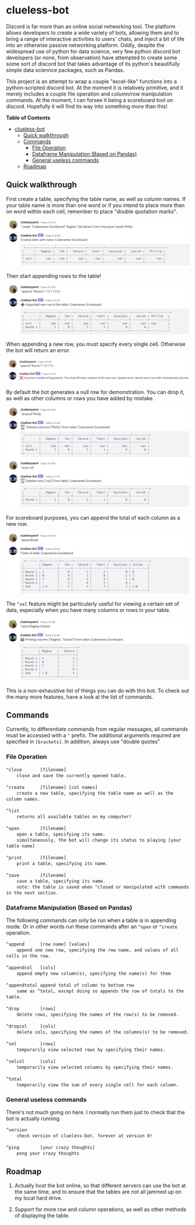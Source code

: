 # clueless-bot

Discord is far more than an online social networking tool. The platform allows developers to create a wide variety of bots, allowing them and to bring a range of interactive activities to users' chats, and inject a bit of life into an otherwise passive networking platform. Oddly, despite the widespread use of python for data science, very few python discord bot developers (or none, from observation) have attempted to create some some sort of discord bot that takes advantage of its python's beautifully simple data sciennce packages, such as Pandas.

This project is an attempt to wrap a couple "excel-like" functions into a python-scripted discord bot. At the moment it is relatively primitive, and it merely includes a couple file operation and column/row manipulation commands. At the moment, I can forsee it being a scoreboard tool on discord. Hopefully it will find its way into something more than this!

**Table of Contents**

- [clueless-bot](#clueless-bot)
  - [Quick walkthrough](#quick-walkthrough)
  - [Commands](#commands)
    - [File Operation](#file-operation)
    - [Dataframe Manipulation (Based on Pandas)](#dataframe-manipulation-based-on-pandas)
    - [General useless commands](#general-useless-commands)
  - [Roadmap](#roadmap)

## Quick walkthrough

First create a table, specifying the table name, as well as column names. If your table name is more than one word or if you intend to place more than on word within each cell, remember to place "double quotation marks".

![create](screenshots/1_create.png)

Then start appending rows to the table!

![append](screenshots/2_append.png)

When appending a new row, you must specify every single cell. Otherwise the bot will return an error.

![append_error](screenshots/3_append_error.png)

By default the bot generates a null row for demonstration. You can drop it, as well as other columns or rows you have added by mistake.

![drop](screenshots/4_drop.png)

For scoreboard purposes, you can append the total of each column as a new row.

![total](screenshots/5_total.png)

The `^sel` feature might be particularly useful for viewing a certain set of data, especially when you have many columns or rows in your table.

![sel](screenshots/6_sel.png)

This is a non-exhaustive list of things you can do with this bot. To check out the many more features, have a look at the list of commands.

## Commands

Currently, to differentiate commands from regular messages, all commands must be accessed with a `^` prefix. The additional arguments required are specified in `[brackets]`. In addition, always use "double quotes"

### File Operation

    ^close       [filename]
        close and save the currently opened table.

    ^create      [filename] [col names]
        create a new table, specifying the table name as well as the column names.

    ^list        
        returns all available tables on my computer!

    ^open        [filename]
        open a table, specifying its name.
        simultaneously, the bot will change its status to playing [your table name]

    ^print       [filename]
        print a table, specifying its name.

    ^save        [filename]
        save a table, specifying its name.
        note: the table is saved when ^closed or manipulated with commands in the next section.

### Dataframe Manipulation (Based on Pandas)

The following commands can only be run when a table is in appending mode. Or in other words run these commands after an `^open` or `^create` operation.

    ^append      [row name] [values]
        append one new row, specifying the row name, and values of all cells in the row.

    ^appendcol   [cols]
        append empty new column(s), specifying the name(s) for them

    ^appendtotal append total of column to bottom row
        same as ^total, except doing so appends the row of totals to the table.

    ^drop        [rows]
        delete rows, specifying the names of the row(s) to be removed.

    ^dropcol     [cols]
        delete cols, specifying the names of the columns(s) to be removed.

    ^sel         [rows]
        temporarily view selected rows by specifying their names.

    ^selcol      [cols]
        temporarily view selected columns by specifying their names.

    ^total       
        temporarily view the sum of every single cell for each column.

### General useless commands

There's not much going on here. I normally run them just to check that the bot is actually running.

    ^version     
        check version of clueless-bot. forever at version 0!

    ^ping        [your crazy thoughts]
        pong your crazy thoughts

## Roadmap

1. Actually host the bot online, so that different servers can use the bot at the same time, and to ensure that the tables are not all jammed up on my local hard drive.

2. Support for more row and column operations, as well as other methods of displaying the table.